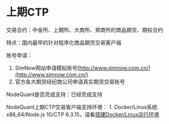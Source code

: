 # 上期CTP

交易合约：中金所、上期所、大商所、郑商所的商品期货、期权合约

特点：国内最早的针对程序化商品期货交易客户端

账号申请：

1. SimNow网站申请模拟账号[http://www.simnow.com.cn/](http://www.simnow.com.cn/)
2. 官方各大期货经纪商公司申请真实期货交易账号

NodeQuant是否完成支持：已经完成支持

NodeQuant上期CTP交易客户端支持环境： 1. Docker/Linux系统x86_64/Node.js 10/CTP 6.3.15，请看[搭建Docker/Linux运行环境](https://github.com/zhangshuiyong/nodequant-doc/blob/main/linux-run.md)

